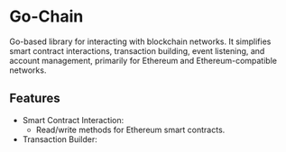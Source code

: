 # Go-Chain

Go-based library for interacting with blockchain networks. It simplifies smart contract interactions, transaction building, event listening, and account management, primarily for Ethereum and Ethereum-compatible networks.

## Features

- Smart Contract Interaction:
  - Read/write methods for Ethereum smart contracts.
- Transaction Builder:
 

